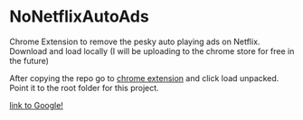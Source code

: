 # NoNetflixAutoAds

Chrome Extension to remove the pesky auto playing ads on Netflix. Download and load locally (I will be uploading to the chrome store for free in the future)

After copying the repo go to [chrome extension](chrome://extensions/) and click load unpacked. Point it to the root folder for this project.


 [link to Google!](http://google.com)
